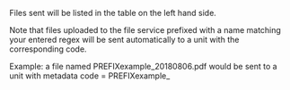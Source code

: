 Files sent will be listed in the table on the left hand side.

Note that files uploaded to the file service prefixed with a name matching your entered regex will be sent automatically to a unit with the corresponding code.

Example: a file named PREFIXexample\_20180806.pdf would be sent to a unit with metadata code = PREFIXexample\_
